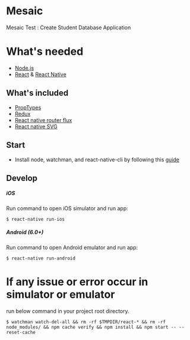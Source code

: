 # Mesaic
Mesaic Test : Create Student Database Application

# What's needed

* [Node.js](http://nodejs.org)
* [React](https://github.com/facebook/react) & [React Native](https://github.com/facebook/react-native)

## What's included

* [PropTypes](https://facebook.github.io/react/docs/typechecking-with-proptypes.html)
* [Redux](https://github.com/reactjs/redux)
* [React native router flux](https://github.com/aksonov/react-native-router-flux)
* [React native SVG](https://github.com/react-native-community/react-native-svg)


## Start

* Install node, watchman, and react-native-cli by following this [guide](https://facebook.github.io/react-native/docs/getting-started.html)

## Develop
##### iOS

Run command to open iOS simulator and run app:

```
$ react-native run-ios
```

##### Android (6.0+)
Run command to open Android emulator and run app:

```
$ react-native run-android
```
# If any issue or error occur in simulator or emulator 

run below command in your project root directory.

```
$ watchman watch-del-all && rm -rf $TMPDIR/react-* && rm -rf node_modules/ && npm cache verify && npm install && npm start -- --reset-cache
```



